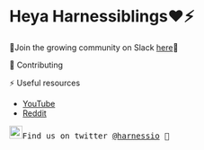 # Heya Harnessiblings❤️⚡️

🌈Join the growing community on Slack [here](https://join.slack.com/t/harnesscommunity/shared_invite/zt-26s09zk9w-bIWy~~nZguW~P3SrPx6PdA)🐙

🦑 Contributing

⚡️ Useful resources
- [YouTube](https://youtube.com/@harnesscommunity)
- [Reddit](https://www.reddit.com/r/harnesscommunity)

<samp><img src="https://img.icons8.com/color/2x/twitter.png" width="23">Find us on twitter [@harnessio](https://www.twitter.com/harnessio) 💭 
